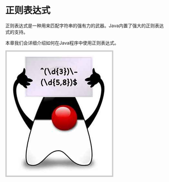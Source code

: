 # 正则表达式

正则表达式是一种用来匹配字符串的强有力的武器。Java内置了强大的正则表达式的支持。

本章我们会详细介绍如何在Java程序中使用正则表达式。

![regexp](regexp.jpg)
